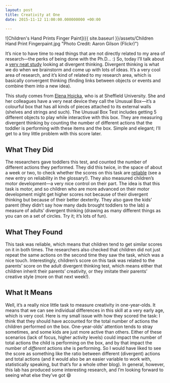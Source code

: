 ```yaml
---
layout: post
title: Creativity at One
date: 2015-11-12 11:00:00.000000000 +00:00

---
```

![Children's Hand Prints Finger Paint]({{ site.baseurl }}/assets/Children Hand Print Fingerpaint.jpg "Photo Credit: Aaron Gilson (Flickr)")


It’s nice to have time to read things that are not directly related to my area of research—the perks of being done with the Ph.D... :) So, today I’ll talk about a [very neat study](https://www.researchgate.net/publication/283307718_One-Year-Olds_Think_Creatively_Just_like_their_Parents) looking at divergent thinking. Divergent thinking is what we do when we brainstorm and come up with lots of ideas. It’s a very cool area of research, and it’s kind of related to my research area, which is basically convergent thinking (finding links between objects or events and combine them into a new idea).

This study comes from [Elena Hoicka](https://www.shef.ac.uk/psychology/staff/academic/elena-hoicka), who is at Sheffield University. She and her colleagues have a very neat device they call the Unusual Box—it’s a colourful box that has all kinds of pieces attached to its external walls (shelves and strings and such). The Unusual Box Test includes getting 5 different objects to play while interactive with this box. They are measuring divergent thinking by counting the number of different actions that the toddler is performing with these items and the box. Simple and elegant; I’ll get to a tiny little problem with this score later.

## What They Did

The researchers gave toddlers this test, and counted the number of different actions they performed. They did this twice, in the space of about a week or two, to check whether the scores on this task are [reliable](https://galpod.com/glossary#reliability) (see a new entry on reliability in the glossary!). They also measured children’s motor development—a very nice control on their part. The idea is that this task is motor, and so children who are more advanced on their motor development might get higher scores not because of their divergent thinking but because of their better dexterity. They also gave the kids’ parent (they didn’t say how many dads brought toddlers to the lab) a measure of adults’ divergent thinking (drawing as many different things as you can on a set of circles. Try it; it’s lots of fun).

## What They Found

This task was reliable, which means that children tend to get similar scores on it in both times. The researchers also checked that children did not just repeat the same actions on the second time they saw the task, which was a nice touch. Interestingly, children’s score on this task was related to the parents’ score on the adult divergent thinking test, which means either that children inherit their parents’ creativity, or they imitate their parents’ creative style (more on that next week!).

## What It Means

Well, it’s a really nice little task to measure creativity in one-year-olds. It means that we can see individual differences in this skill at a very early age, which is very cool. Here is my small issue with how they scored the task: I think that they should have accounted for the total number of actions the children performed on the box. One-year-olds’ attention tends to stray sometimes, and some kids are just more active than others. Either of these scenarios (lack of focus, higher activity levels) could impact the number of total actions the child is performing on the box, and by that impact the number of _different_ actions she is performing. So I would have liked to see the score as something like the ratio between different (divergent) actions and total actions (and it would also be an easier variable to work with, statistically speaking, but that’s for a whole other blog). In general, however, this lab has produced some interesting research, and I’m looking forward to seeing what else they’ve got :smile:
